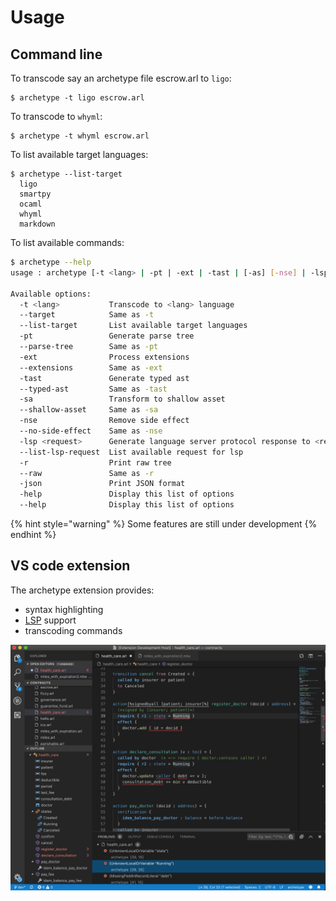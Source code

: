 # Usage

## Command line

To transcode say an archetype file escrow.arl to `ligo`:

```text
$ archetype -t ligo escrow.arl
```

To transcode to `whyml`:

```text
$ archetype -t whyml escrow.arl
```

To list available target languages:

```text
$ archetype --list-target
  ligo
  smartpy
  ocaml
  whyml
  markdown
```

To list available commands:

```bash
$ archetype --help
usage : archetype [-t <lang> | -pt | -ext | -tast | [-as] [-nse] | -lsp <request>] [-r | -json] <file>

Available options:
  -t <lang>           Transcode to <lang> language
  --target            Same as -t
  --list-target       List available target languages
  -pt                 Generate parse tree
  --parse-tree        Same as -pt
  -ext                Process extensions
  --extensions        Same as -ext
  -tast               Generate typed ast
  --typed-ast         Same as -tast
  -sa                 Transform to shallow asset
  --shallow-asset     Same as -sa
  -nse                Remove side effect
  --no-side-effect    Same as -nse
  -lsp <request>      Generate language server protocol response to <resquest>
  --list-lsp-request  List available request for lsp
  -r                  Print raw tree
  --raw               Same as -r
  -json               Print JSON format
  -help               Display this list of options
  --help              Display this list of options

```

{% hint style="warning" %}
 Some features are still under development
{% endhint %}

## VS code extension

The archetype extension provides:

* syntax highlighting
* [LSP](https://microsoft.github.io/language-server-protocol/) support
* transcoding commands

![](.gitbook/assets/screenshot-2019-08-04-at-14.59.59.png)

